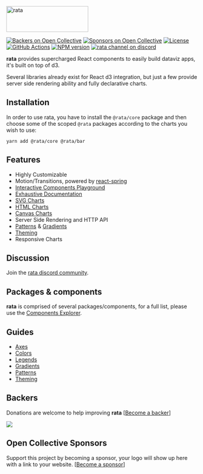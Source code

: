 <a href="https://rata.rocks"><img alt="rata" src="https://raw.githubusercontent.com/jpbow/rata/master/rata.png" width="216" height="68"/></a>

[![Backers on Open Collective](https://opencollective.com/rata/backers/badge.svg?style=flat-square)](#backers)
[![Sponsors on Open Collective](https://opencollective.com/rata/sponsors/badge.svg?style=flat-square)](#sponsors)
[![License][license-image]][license-url]
[![GitHub Actions][actions-image]][actions-url]
[![NPM version][npm-image]][npm-url]
[![rata channel on discord](https://img.shields.io/badge/discord-rata-61dafb.svg?style=flat-square)](https://discord.gg/n7Ft74f)

**rata** provides supercharged React components to easily build dataviz apps,
it's built on top of d3.

Several libraries already exist for React d3 integration,
but just a few provide server side rendering ability and fully declarative charts.

## Installation

In order to use rata, you have to install the `@rata/core` package and then choose
some of the scoped `@rata` packages according to the charts you wish to use:

```
yarn add @rata/core @rata/bar
```

## Features

-   Highly Customizable
-   Motion/Transitions, powered by [react-spring](https://react-spring.io)
-   [Interactive Components Playground](http://rata.rocks/)
-   [Exhaustive Documentation](http://rata.rocks/)
-   [SVG Charts](http://rata.rocks/components/?filter=svg)
-   [HTML Charts](http://rata.rocks/components/?filter=html)
-   [Canvas Charts](http://rata.rocks/components/?filter=canvas)
-   Server Side Rendering and HTTP API
-   [Patterns](http://rata.rocks/guides/patterns/) & [Gradients](http://rata.rocks/guides/gradients/)
-   [Theming](http://rata.rocks/guides/theming/)
-   Responsive Charts

## Discussion

Join the [rata discord community](https://discord.gg/n7Ft74f).

## Packages & components

**rata** is comprised of several packages/components, for a full list,
please use the [Components Explorer](http://rata.rocks/components/).

## Guides

-   [Axes](http://rata.rocks/guides/axes/)
-   [Colors](http://rata.rocks/guides/colors/)
-   [Legends](http://rata.rocks/guides/legends/)
-   [Gradients](http://rata.rocks/guides/gradients/)
-   [Patterns](http://rata.rocks/guides/patterns/)
-   [Theming](http://rata.rocks/guides/theming/)

## Backers

Donations are welcome to help improving **rata** [[Become a backer](https://opencollective.com/rata#backer)]

<a href="https://opencollective.com/rata#backers" target="_blank"><img src="https://opencollective.com/rata/backers.svg?width=890"></a>

## Open Collective Sponsors

Support this project by becoming a sponsor,
your logo will show up here with a link to your website. [[Become a sponsor](https://opencollective.com/rata#sponsor)]

[license-image]: https://img.shields.io/github/license/jpbow/rata.svg?style=flat-square
[license-url]: https://github.com/jpbow/rata/blob/master/LICENSE.md
[npm-image]: https://img.shields.io/npm/v/@rata/core.svg?style=flat-square
[npm-url]: https://www.npmjs.com/~rata
[actions-image]: https://img.shields.io/github/actions/workflow/status/jpbow/rata/ci.yml?branch=master&style=flat-square
[actions-url]: https://github.com/jpbow/rata/actions
[prettier-image]: https://img.shields.io/badge/styled_with-prettier-ff69b4.svg?style=flat-square
[prettier-url]: https://github.com/prettier/prettier
